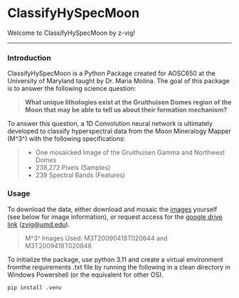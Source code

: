 # ClassifyHySpecMoon

Welcome to ClassifyHySpecMoon by z-vig!

---
### Introduction

ClassifyHySpecMoon is a Python Package created for AOSC650 at the University of Maryland taught by Dr. Maria Molina. The goal of this package is to answer the following science question: 

> **What unique lithologies exist at the Gruithuisen Domes region of the Moon that may be able to tell us about their formation mechanism?**

To answer this question, a 1D Convolution neural network is ultimately developed to classify hyperspectral data from the Moon Mineralogy Mapper (M^3^) with the following specifications:

> - One mosaicked Image of the Gruithuisen Gamma and Northwest Domes
> - 238,272 Pixels (Samples)
> - 239 Spectral Bands (Features)

### Usage
To download the data, either download and mosaic the [images](https://pds.nasa.gov/ds-view/pds/viewDataset.jsp?dsid=CH1-ORB-L-M3-4-L2-REFLECTANCE-V1.0) yourself (see below for image information), or request access for the [google drive link](https://drive.google.com/file/d/1kM4KgaWzTF3_yZFpEO19Nir1lTrWcW1f/view?usp=drive_link) (zvig@umd.edu).

> M^3^ Images Used: M3T20090418T020644 and M3T2009418T020848

To initialize the package, use python 3.11 and create a virtual environment fromthe requirements .txt file by running the following in a clean directory in Windows Powershell (or the equivalent for other OS).

`pip install .venv`
